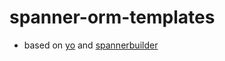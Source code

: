 # spanner-orm-templates
- based on [yo](https://github.com/cloudspannerecosystem/yo) and [spannerbuilder](https://github.com/S-YOU/spannerbuilder)
